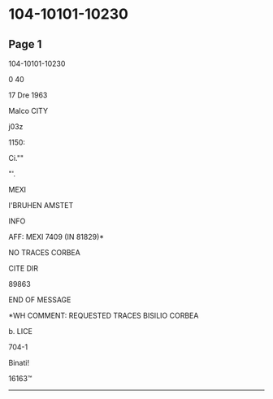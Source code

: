# 104-10101-10230

## Page 1

104-10101-10230

0 40

17 Dre 1963

MaIco CITY

j03z

1150:

Ci.""

"'.

MEXI

I'BRUHEN AMSTET

INFO

AFF: MEXI 7409 (IN 81829)*

NO TRACES CORBEA

CITE DIR

89863

END OF MESSAGE

*WH COMMENT: REQUESTED TRACES BISILIO CORBEA

b. LICE

704-1

Binati!

16163™

---

